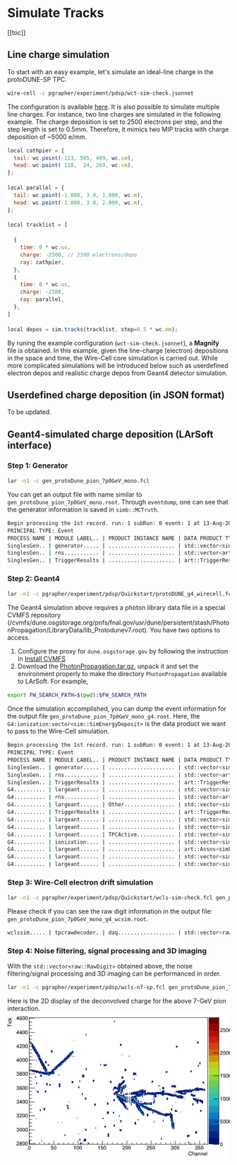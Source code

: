 # Simulate Tracks

[[toc]]

## Line charge simulation
To start with an easy example, let's simulate an ideal-line charge in the protoDUNE-SP TPC.
```bash
wire-cell -c pgrapher/experiment/pdsp/wct-sim-check.jsonnet
```

The configuration is available [here](https://github.com/WireCell/wire-cell-cfg/blob/master/pgrapher/experiment/pdsp/wct-sim-check.jsonnet). It is also possible to simulate multiple line charges. For instance, two line charges are simulated in the following example. The charge deposition is set to 2500 electrons per step, and the step length is set to 0.5mm. Therefore, it mimics two MIP tracks with charge deposition of \~5000 e/mm.
```javascript
local cathpier = {
  tail: wc.point(-113, 585, 409, wc.cm),
  head: wc.point( 118,  24, 269, wc.cm),
};

local parallel = {
  tail: wc.point(-1.000, 3.0, 1.000, wc.m),
  head: wc.point(-1.000, 3.0, 2.000, wc.m),
};

local tracklist = [

  {
    time: 0 * wc.us,
    charge: -2500, // 2500 electrons/depo
    ray: cathpier,
  },
  {
    time: 0 * wc.us,
    charge: -2500,
    ray: parallel,
  },
]

local depos = sim.tracks(tracklist, step=0.5 * wc.mm);
```
By runing the example configuration (`wct-sim-check.jsonnet`), a **Magnify** file is obtained. In this example, given the line-charge (electron) depositions in the space and time, the Wire-Cell core simulation is carried out. While more complicated simulations will be introduced below such as userdefined electron depos and realistic charge depos from Geant4 detector simulation.

## Userdefined charge deposition (in JSON format)
To be updated.

## Geant4-simulated charge deposition (LArSoft interface)

### Step 1: Generator
```bash
lar -n1 -c gen_protoDune_pion_7p0GeV_mono.fcl
```
You can get an output file with name similar to `gen_protoDune_pion_7p0GeV_mono.root`. Through `eventdump`, one can see that the generator information is saved in `simb::MCTruth`.

```bash
Begin processing the 1st record. run: 1 subRun: 0 event: 1 at 13-Aug-2019 13:47:55 EDT
PRINCIPAL TYPE: Event
PROCESS NAME | MODULE LABEL.. | PRODUCT INSTANCE NAME | DATA PRODUCT TYPE............ | SIZE
SinglesGen.. | generator..... | ..................... | std::vector<simb::MCTruth>... | ...1
SinglesGen.. | rns........... | ..................... | std::vector<art::RNGsnapshot> | ...1
SinglesGen.. | TriggerResults | ..................... | art::TriggerResults.......... | ...-
```

### Step 2: Geant4
```bash
lar -n1 -c pgrapher/experiment/pdsp/Quickstart/protoDUNE_g4_wirecell.fcl gen_protoDune_pion_7p0GeV_mono.root
```
The Geant4 simulation above requires a photon library data file in a special CVMFS repository (/cvmfs/dune.osgstorage.org/pnfs/fnal.gov/usr/dune/persistent/stash/PhotonPropagation/LibraryData/lib_Protodunev7.root). You have two options to access.
1. Configure the proxy for `dune.osgstorage.gov` by following the instruction in [Install CVMFS](../install)
2. Download the [PhotonPropagation.tar.gz](https://www.phy.bnl.gov/~wgu/wire-cell-tutorial/data/sim/PhotonPropagation.tar.gz), unpack it and set the environment properly to make the directory `PhotonPropagation` available to LArSoft. For example,
```bash
export FW_SEARCH_PATH=$(pwd):$FW_SEARCH_PATH
```

Once the simulation accomplished, you can dump the event information for the output file `gen_protoDune_pion_7p0GeV_mono_g4.root`. Here, the `G4:ionization:vector<sim::SimEnergyDeposit>` is the data product we want to pass to the Wire-Cell simulation.

```bash
Begin processing the 1st record. run: 1 subRun: 0 event: 1 at 13-Aug-2019 13:26:38 CDT
PRINCIPAL TYPE: Event
PROCESS NAME | MODULE LABEL.. | PRODUCT INSTANCE NAME | DATA PRODUCT TYPE.................................................... | .SIZE
SinglesGen.. | generator..... | ..................... | std::vector<simb::MCTruth>........................................... | ....1
SinglesGen.. | rns........... | ..................... | std::vector<art::RNGsnapshot>........................................ | ....1
SinglesGen.. | TriggerResults | ..................... | art::TriggerResults.................................................. | ....-
G4.......... | largeant...... | ..................... | std::vector<sim::OpDetBacktrackerRecord>............................. | ...60
G4.......... | rns........... | ..................... | std::vector<art::RNGsnapshot>........................................ | ....2
G4.......... | largeant...... | Other................ | std::vector<sim::SimEnergyDeposit>................................... | .1168
G4.......... | TriggerResults | ..................... | art::TriggerResults.................................................. | ....-
G4.......... | largeant...... | ..................... | std::vector<simb::MCParticle>........................................ | .2086
G4.......... | largeant...... | ..................... | std::vector<sim::AuxDetSimChannel>................................... | .2048
G4.......... | largeant...... | TPCActive............ | std::vector<sim::SimEnergyDeposit>................................... | 90236
G4.......... | ionization.... | ..................... | std::vector<sim::SimEnergyDeposit>................................... | 90236
G4.......... | largeant...... | ..................... | art::Assns<simb::MCTruth,simb::MCParticle,sim::GeneratedParticleInfo> | .2086
G4.......... | largeant...... | ..................... | std::vector<sim::SimChannel>......................................... | .4010
G4.......... | largeant...... | ..................... | std::vector<sim::SimPhotonsLite>..................................... | ...60
```

### Step 3: Wire-Cell electron drift simulation
```bash
lar -n1 -c pgrapher/experiment/pdsp/Quickstart/wcls-sim-check.fcl gen_protoDune_pion_7p0GeV_mono_g4.root
```
Please check if you can see the raw digit information in the output file: `gen_protoDune_pion_7p0GeV_mono_g4_wcsim.root`.
```bash
wclssim..... | tpcrawdecoder. | daq.................. | std::vector<raw::RawDigit>........................................... | 15360
```

### Step 4: Noise filtering, signal processing and 3D imaging
With the `std::vector<raw::RawDigit>` obtained above, the noise filtering/signal processing and 3D imaging can be performanced in order.
```bash
lar -n1 -c pgrapher/experiment/pdsp/wcls-nf-sp.fcl gen_protoDune_pion_7p0GeV_mono_g4_wcsim.root
```
Here is the 2D display of the deconvolved charge for the above 7-GeV pion interaction.
![protoDune-pion-7p0GeV](./img/protoDune_pion_7p0GeV.png)
